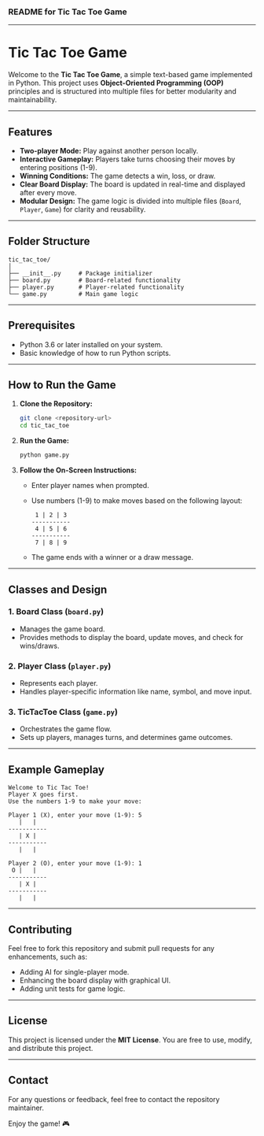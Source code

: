 ### README for Tic Tac Toe Game

---

# Tic Tac Toe Game

Welcome to the **Tic Tac Toe Game**, a simple text-based game implemented in Python. This project uses **Object-Oriented Programming (OOP)** principles and is structured into multiple files for better modularity and maintainability.

---

## Features

- **Two-player Mode:** Play against another person locally.
- **Interactive Gameplay:** Players take turns choosing their moves by entering positions (1-9).
- **Winning Conditions:** The game detects a win, loss, or draw.
- **Clear Board Display:** The board is updated in real-time and displayed after every move.
- **Modular Design:** The game logic is divided into multiple files (`Board`, `Player`, `Game`) for clarity and reusability.

---

## Folder Structure

```
tic_tac_toe/
│
├── __init__.py     # Package initializer
├── board.py        # Board-related functionality
├── player.py       # Player-related functionality
└── game.py         # Main game logic
```

---

## Prerequisites

- Python 3.6 or later installed on your system.
- Basic knowledge of how to run Python scripts.

---

## How to Run the Game

1. **Clone the Repository:**
   ```bash
   git clone <repository-url>
   cd tic_tac_toe
   ```

2. **Run the Game:**
   ```bash
   python game.py
   ```

3. **Follow the On-Screen Instructions:**
   - Enter player names when prompted.
   - Use numbers (1-9) to make moves based on the following layout:

      ```
       1 | 2 | 3
      -----------
       4 | 5 | 6
      -----------
       7 | 8 | 9
      ```

   - The game ends with a winner or a draw message.

---

## Classes and Design

### 1. **Board Class (`board.py`)**
   - Manages the game board.
   - Provides methods to display the board, update moves, and check for wins/draws.

### 2. **Player Class (`player.py`)**
   - Represents each player.
   - Handles player-specific information like name, symbol, and move input.

### 3. **TicTacToe Class (`game.py`)**
   - Orchestrates the game flow.
   - Sets up players, manages turns, and determines game outcomes.

---

## Example Gameplay

```
Welcome to Tic Tac Toe!
Player X goes first.
Use the numbers 1-9 to make your move:

Player 1 (X), enter your move (1-9): 5
   |   |  
-----------
   | X |  
-----------
   |   |  

Player 2 (O), enter your move (1-9): 1
 O |   |  
-----------
   | X |  
-----------
   |   |  
```

---

## Contributing

Feel free to fork this repository and submit pull requests for any enhancements, such as:
- Adding AI for single-player mode.
- Enhancing the board display with graphical UI.
- Adding unit tests for game logic.

---

## License

This project is licensed under the **MIT License**. You are free to use, modify, and distribute this project.

---

## Contact

For any questions or feedback, feel free to contact the repository maintainer.

Enjoy the game! 🎮
